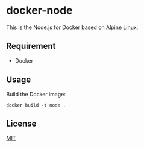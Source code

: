 docker-node
====
This is the Node.js for Docker based on Alpine Linux.


## Requirement
- Docker


## Usage
Build the Docker image:

```
docker build -t node .
```


## License
[MIT](https://github.com/asakaguchi/docker-node/blob/master/LICENSE)
